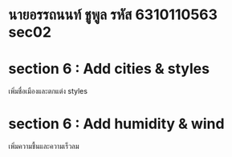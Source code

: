 # นายอรรถนนท์ ชูพูล รหัส 6310110563 sec02
# section 6 : Add cities & styles
เพิ่มชื่อเมืองและตกแต่ง styles
# section 6 : Add humidity & wind 
เพิ่มความชื้นและความเร็วลม